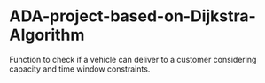 # ADA-project-based-on-Dijkstra-Algorithm
Function to check if a vehicle can deliver to a customer considering capacity and time window constraints.
